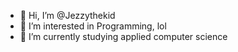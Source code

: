 - 👋 Hi, I’m @Jezzythekid
- 👀 I’m interested in Programming, lol
- 🌱 I’m currently studying applied computer science

<!---
Jezzythekid/Jezzythekid is a ✨ special ✨ repository because its `README.md` (this file) appears on your GitHub profile.
You can click the Preview link to take a look at your changes.
--->
